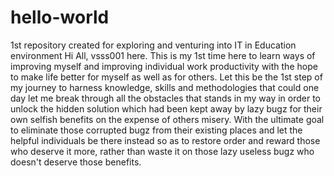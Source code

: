 # hello-world
1st repository created for exploring and venturing into IT in Education environment
Hi All, vsss001 here. This is my 1st time here to learn ways of improving myself and improving individual work productivity with the hope to make life better for myself as well as for others. Let this be the 1st step of my journey to harness knowledge, skills and methodologies that could one day let me break through all the obstacles that stands in my way in order to unlock the hidden solution which had been kept away by lazy bugz for their own selfish benefits on the expense of others misery. With the ultimate goal to eliminate those corrupted bugz from their existing places and let the helpful individuals be there instead so as to restore order and reward those who deserve it more, rather than waste it on those lazy useless bugz who doesn't deserve those benefits.
